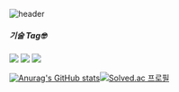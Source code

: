 

<!--
**jaeilssss/jaeilssss** is a ✨ _special_ ✨ repository because its `README.md` (this file) appears on your GitHub profile.

Here are some ideas to get you started:

- 🔭 I’m currently working on ...
- 🌱 I’m currently learning ...
- 👯 I’m looking to collaborate on ...
- 🤔 I’m looking for help with ...
- 💬 Ask me about ...
- 📫 How to reach me: ...
- 😄 Pronouns: ...
- ⚡ Fun fact: ...
-->
![header](https://capsule-render.vercel.app/api?type=waving&color=3DDC84&height=150&section=header&text=🔥🧑🏻‍💻🔥&fontSize=50)

##### 기술 Tag🤓<br>

<img src="https://img.shields.io/badge/  Android-EAEAEA?style=flat-square&logo=Android&logoColor=#3DDC84"/> <img src="https://img.shields.io/badge/  Kotlin-5D5D5D?style=flat-square&logo=Kotlin&logoColor=#7F52FF"/>  <img src="https://img.shields.io/badge/Firebase-FFCA28?style=flat-square&logo=firebase&logoColor=white"/> 

[![Anurag's GitHub stats](https://github-readme-stats.vercel.app/api?username=jaeilssss)](https://github.com/jaeilssss/github-readme-stats)[![Solved.ac
프로필](http://mazassumnida.wtf/api/v2/generate_badge?boj=name4510)](https://solved.ac/name4510)


